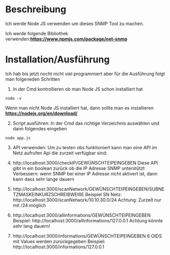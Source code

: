# Beschreibung

Ich werde Node JS verwenden um dieses SNMP Tool zu machen.


Ich werde folgende Bibliothek verwenden:**https://www.npmjs.com/package/net-snmp**

# Installation/Ausführung

Ich hab bis jetzt nocht nicht viel programmiert aber für die Ausführung folgt man folgeneden Schritten

1. In der Cmd kontrollieren ob man Node JS schon installiert hat

```
node -v
```

Wenn man nicht Node JS installiert hat, dann sollte man es installieren **https://nodejs.org/en/download/**

2. Script ausführen: 
In der Cmd das richtige Verzeichnis auswählen und dann folgendes eingeben

```
node app.js
```

3. API verwenden:
Um zu testen obs funktioniert kann man eine API im Netz aufrufen
Api die zurzeit verfügbar sind:

1. http://localhost:3000/checkIP/GEWÜNSCHTEIPEINGEBEN
Diese API gibt in ein boolean zurück ob die IP Adresse SNMP unterstützt
Verbessern: wenn SNMP bei einer IP Adresse nicht aktivert ist, dann kann dass sehr lange dauern

2. http://localhost:3000/scanNetwork/GEWÜNSCHTEIPEINGEBEN/SUBNETZMASKEINKURZSCHREIBWEIßE
Beispiel SN Netz: http://localhost:3000/scanNetwork/10.10.30.0/24
Achtung: Zurzeit nur mit /24 möglich

3. http://localhost:3000/allInformations/GEWÜNSCHTEIPEINGEBEN
Beispiel: http://localhost:3000/allInformations/127.0.0.1
Achtung könnte sehr lang dauern!

4. http://localhost:3000/informations/GEWÜNSCHTEIPEINGEBEN
6 OIDS mit Values werden zurückgegeben
Beispiel: http://localhost:3000/informations/127.0.0.1
